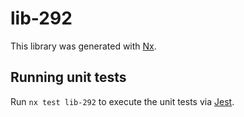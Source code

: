 # lib-292

This library was generated with [Nx](https://nx.dev).

## Running unit tests

Run `nx test lib-292` to execute the unit tests via [Jest](https://jestjs.io).
